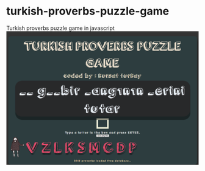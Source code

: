 # turkish-proverbs-puzzle-game
Turkish proverbs puzzle game in javascript
<img src="https://github.com/kursatturkay/turkish-proverbs-puzzle-game/blob/main/Screenshot.png" width="auto"/>
